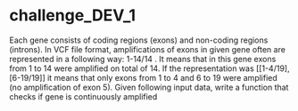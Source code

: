 # challenge_DEV_1
Each gene consists of coding regions (exons) and non-coding regions (introns). In VCF file format, amplifications of exons in given gene often are represented in a following way: 1-14/14 . It means that in this gene exons from 1 to 14 were amplified on total of 14. If the representation was [[1-4/19], [6-19/19]] it means that only exons from 1 to 4 and 6 to 19 were amplified (no amplification of exon 5). Given following input data, write a function that checks if gene is continuously amplified
